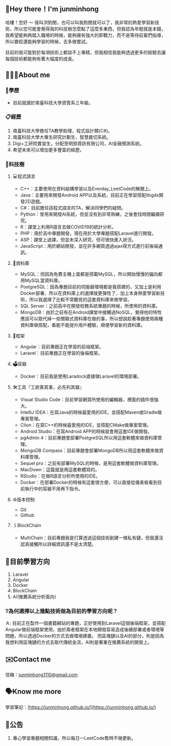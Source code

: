 ## 👋Hey there！I'm junminhong
哈樓！您好 ～ 我叫洪鈞閔，也可以叫我鈞閔就可以了，我非常的熱愛學習新技術，所以您可能會覺得我的科技樹怎麼點了這麼多東西，但我認為年輕就是本錢，我希望能夠再踏入職場的時候，能夠擁有強大的即戰力，而不是等待前輩們指導，所以要趁還能夠學習的時候，去多做嘗試。

目前的我可能對於每項技術上都談不上專精，但我相信我能夠透過更多的經驗去讓每個技術都能夠有著大幅度的成長。

## 👨🏻‍💻About me

### 🏫學歷
- 目前就讀於南臺科技大學資管系三年級。

### 📋經歷
1. 南臺科技大學擔任TA教學助理，程式設計類(C#)。
2. 南臺科技大學大專生研究計劃生，智慧裁切系統。
3. Digi+工研院實習生，分配至明郅資訊有限公司，AI金融預測系統。
4. 希望未來可以增加更多豐富的經歷。

### 🌲科技樹
1. 💻程式語言
	- C++：主要使用在資料結構學習以及Everday_LeetCode的解題上。
	- Java：主要用來開發Android APP以及系統，目前正在學習搭配libgdx開發2D遊戲。
	- C#：目前擔任該程式語言的TA，解決同學們的疑問。
	- Python：曾用來開發AI系統，但並沒有到非常熟練，之後會找時間繼續研究。
	- R：課堂上利用R語言去做COVID19的統計分析。
	- PHP：用於高中專題開發，現在用於大學專題搭配Laravel進行開發。
	- ASP：課堂上過課，但並未深入研究，但可很快進入狀況。
	- JavaScript：用於網站開發，並在許多網頁透過ajax得方式進行前後端通訊。

2. 🔋資料庫
	- MySQL：但因為免費主機上面都是搭載MySQL，所以開始慢慢的偏向都用MySQL當資料庫。
	- PostgreSQL：因為專題目前的伺服器環境都是我搭建的，又加上是利用Docker部署，所以在資料庫上的選擇就更彈性了，加上本身熱愛學習新技術，所以我選擇了比較不常聽見的這套資料庫來做學習。
	- SQL Server：之前高中在開發校務系統專題的時候，所使用的資料庫。
	- MongoDB：由於之前有在Android課堂中接觸過NoSQL，覺得他的特性應該可以取代掉一些關聯式資料庫在做的事，所以想說趁著專題使用兩種資料庫做搭配，看能不能提升用戶體驗，順便學習新的資料庫。

3. 🧰框架
	- Angular：目前專題正在學習的前端框架。
	- Laravel：目前專題正在學習的後端框架。

4. 🗳容器
	- Docker：目前我是使用Laradock直接做Laravel的環境部署。

5. 🛠工具『工欲善其事，必先利其器』
	- Visual Studio Code：目前學習網頁所使用的編輯器，裡面的插件很強大。
	- IntelliJ IDEA：在寫Java的時候最愛用的IDE，並搭配Maven或Gradle做專案管理。
	- Clion：在寫C++的時候最愛用的IDE，並搭配CMake做專案管理。
	- Android Studio：在寫Android APP的時候就會用這套IDE做開發。
	- pgAdmin 4：目前專題會部署PostgreSQL所以用這套軟體來做資料庫管理。
	- MongoDB Compass：目前專題會部署MongoDB所以用這套軟體來做資料庫管理。
	- Sequel pro：之前有部署MySQL的時候，是用這套軟體做資料庫管理。
	- MacDown：這篇就是用這套軟體寫的。
	- RStudio：在做R語言分析所使用的IDE。
	- Docker：在部署Docker的時候有這套很方便，可以直接從儀表板看到目前執行中的容器不用再下指令。

6. ⚙️版本控制
	- Git
	- Github

7. 🖇BlockChain
	- MultiChain：目前專題我是打算透過這個技術創建一條私有鏈，但我還沒認真接觸所以詳細資訊還不是太清楚。

## 📝目前學習方向
1. Laravel
2. Angular
3. Docker
4. BlockChain
5. AI(推薦系統分析面向)

### ❔為何選擇以上幾點技術做為目前的學習方向呢？
Ａ: 目前正在製作一個書籍網站的專題，正好使用到Laravel這個後端框架，並搭配Angular做前端框架使用，由於兩者框架在本地開發容易造成後續部署或者環境等問題，所以透過Docker的方式去做環境建置。
    而區塊鏈以及AI的部分，則是因為我想利用區塊鏈的方式去取代傳統金流，AI則是著重在推薦系統的開發上。

## ✉️Contact me
信箱：[junminhong1110@gmail.com](mailto:junminhong1110@gmail.com)

## 🗣Know me more
學習筆記：[https://junminhong.github.io/](https://junminhong.github.io/)

## 📍公告
1. 專心學習專題相關知識，所以每日一LeetCode暫時不做更新。
